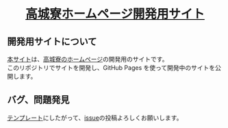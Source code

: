 <div align="center">
<a href="https://takajodormitory.github.io/HomePage/">

# 高城寮ホームページ開発用サイト

</a>

</div>

## 開発用サイトについて

[本サイト](https://takajodormitory.github.io/HomePage)は、[高城寮のホームページ](https://www.tokuyama.ac.jp/dormitory/)の開発用のサイトです。  
このリポジトリでサイトを開発し、GitHub Pages を使って開発中のサイトを公開します。

## バグ、問題発見

[テンプレート](https://github.com/TakajoDormitory/HomePage/issues/new/choose)にしたがって、[issue](https://github.com/TakajoDormitory/HomePage/issues)の投稿よろしくお願いします。
